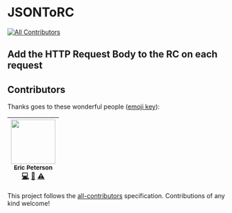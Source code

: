 # JSONToRC

[![All Contributors](https://img.shields.io/badge/all_contributors-1-orange.svg?style=flat-square)](#contributors)

## Add the HTTP Request Body to the RC on each request
## Contributors

Thanks goes to these wonderful people ([emoji key](https://github.com/kentcdodds/all-contributors#emoji-key)):

<!-- ALL-CONTRIBUTORS-LIST:START - Do not remove or modify this section -->
| [<img src="https://avatars1.githubusercontent.com/u/2583646?v=4" width="100px;"/><br /><sub>Eric Peterson</sub>](https://github.com/elpete)<br />[💻](https://github.com/elpete/JSONToRC/commits?author=elpete "Code") [📖](https://github.com/elpete/JSONToRC/commits?author=elpete "Documentation") [⚠️](https://github.com/elpete/JSONToRC/commits?author=elpete "Tests") |
| :---: |
<!-- ALL-CONTRIBUTORS-LIST:END -->

This project follows the [all-contributors](https://github.com/kentcdodds/all-contributors) specification. Contributions of any kind welcome!
